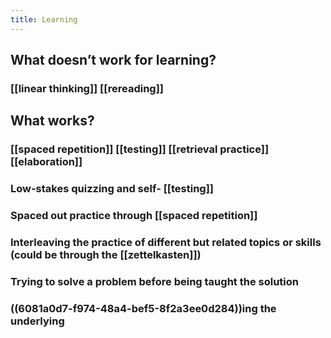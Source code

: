 ```yaml
---
title: Learning
---
```


## What doesn’t work for learning?
### [[linear thinking]] [[rereading]]
## What works?
### [[spaced repetition]] [[testing]] [[retrieval practice]] [[elaboration]]
### Low-stakes quizzing and self- [[testing]]
### Spaced out practice through [[spaced repetition]]
### Interleaving the practice of different but related topics or skills (could be through the [[zettelkasten]])
### Trying to solve a problem before being taught the solution
### ((6081a0d7-f974-48a4-bef5-8f2a3ee0d284))ing the underlying
###

